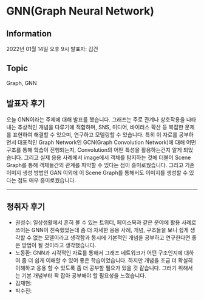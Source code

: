 # GNN(Graph Neural Network)

## Information
2022년 01월 14일 오후 9시 발표자: 김건

## Topic
Graph, GNN

## 발표자 후기
오늘 GNN이라는 주제에 대해 발표를 했습니다. 그래프는 주로 관계나 상호작용을 나타내는 추상적인 개념을 다루기에 적합하며, SNS, 미디어, 바이러스 확산 등 복잡한 문제를 표현하여 해결할 수 있으며, 
연구하고 모델링할 수 있습니다. 특히 이 자료를 공부하면서 대표적인 Graph Network인 GCN(Graph Convolution Network)에 대해 어떤 구조를 통해 학습이 진행되는지, Convolution의 어떤 특성을 활용하는건지
알게 되었습니다. 그리고 실제 응용 사례에서 image에서 객체를 탐지하는 것에 더불어 Scene Graph를 통해 객체들간의 관계를 파악할 수 있다는 점이 흥미로웠습니다. 그리고 기존 이미지 생성 방법인 GAN 이외에 
이 Scene Graph를 통해서도 이미지를 생성할 수 있다는 점도 매우 흥미로웠습니다.

---
## 청취자 후기
- 권성수: 일상생활에서 흔히 볼 수 있는 트위터, 페이스북과 같은 분야에 활용 사례로 쓰이는 GNN이 친숙했었는데 좀 더 자세한 응용 사례, 개념, 구조들을 보니 쉽게 생각할 수 없는 모델이라고 생각함과 동시에 기본적인 개념을 공부하고 연구한다면 좋은 방법이 될 것이라고 생각했습니다. 
- 노동환: GNN과 시각적인 자료를 통해서 그래프 네트워크가 어떤 구조인지에 대하여 좀 더 쉽게 이해할 수 있어 좋은 학습이었습니다. 하지만 개념을 조금 더 확실히 이해하고 응용 할 수 있도록 좀 더 공부할 필요가 있을 것 같습니다. 그러기 위해서는 기본 개념부터 꽉 잡아 공부해야 할 필요성을 느꼈습니다. 
- 김재현:
- 박수진:
